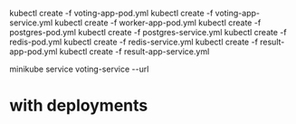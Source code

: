 kubectl create -f voting-app-pod.yml
kubectl create -f voting-app-service.yml
kubectl create -f worker-app-pod.yml
kubectl create -f postgres-pod.yml
kubectl create -f postgres-service.yml
kubectl create -f redis-pod.yml
kubectl create -f redis-service.yml
kubectl create -f result-app-pod.yml
kubectl create -f result-app-service.yml

minikube service voting-service --url


# with deployments


